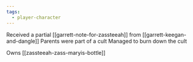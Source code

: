 ```yaml
---
tags:
  - player-character
---
```


Received a partial [[garrett-note-for-zassteeah]] from [[garrett-keegan-and-dangle]]
Parents were part of a cult
Managed to burn down the cult

Owns [[zassteeah-zass-maryis-bottle]]